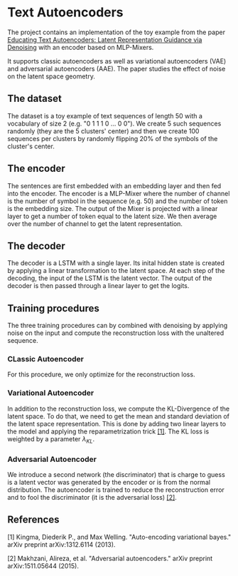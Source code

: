 # Text Autoencoders

The project contains an implementation of the toy example from the paper [Educating Text Autoencoders: Latent Representation Guidance via Denoising](https://arxiv.org/abs/1905.12777) with an encoder based on MLP-Mixers.

It supports classic autoencoders as well as variational autoencoders (VAE) and adversarial autoencoders (AAE). The paper studies the effect of noise on the latent space geometry.

## The dataset

The dataset is a toy example of text sequences of length 50 with a vocabulary of size 2 (e.g. "0 1 1 1 0 ... 0 0"). We create 5 such sequences randomly (they are the 5 clusters' center) and then we create 100 sequences per clusters by randomly flipping 20% of the symbols of the cluster's center.

## The encoder

The sentences are first embedded with an embedding layer and then fed into the encoder.
The encoder is a MLP-Mixer where the number of channel is the number of symbol in the sequence (e.g. 50) and the number of token is the embedding size.
The output of the Mixer is projected with a linear layer to get a number of token equal to the latent size. We then average over the number of channel to get the latent representation.

## The decoder

The decoder is a LSTM with a single layer. Its inital hidden state is created by applying a linear transformation to the latent space.
At each step of the decoding, the input of the LSTM is the latent vector.
The output of the decoder is then passed through a linear layer to get the logits.

## Training procedures

The three training procedures can by combined with denoising by applying noise on the input and compute the reconstruction loss with the unaltered sequence.

### CLassic Autoencoder

For this procedure, we only optimize for the reconstruction loss.

### Variational Autoencoder

In addition to the reconstruction loss, we compute the KL-Divergence of the latent space. To do that, we need to get the mean and standard deviation of the latent space representation. This is done by adding two linear layers to the model and applying the reparametrization trick [[1]](#1).
The KL loss is weighted by a parameter $\lambda_{KL}$.

### Adversarial Autoencoder

We introduce a second network (the discriminator) that is charge to guess is a latent vector was generated by the encoder or is from the normal distribution. The autoencoder is trained to reduce the reconstruction error and to fool the discriminator (it is the adversarial loss) [[2]](#2).






## References
<a id="1">[1]</a>  Kingma, Diederik P., and Max Welling. "Auto-encoding variational bayes." arXiv preprint arXiv:1312.6114 (2013).

<a id="2">[2]</a> Makhzani, Alireza, et al. "Adversarial autoencoders." arXiv preprint arXiv:1511.05644 (2015).